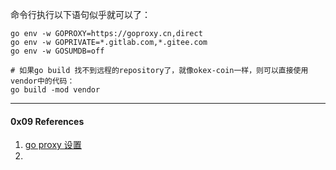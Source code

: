 

命令行执行以下语句似乎就可以了：


``` shell
go env -w GOPROXY=https://goproxy.cn,direct
go env -w GOPRIVATE=*.gitlab.com,*.gitee.com
go env -w GOSUMDB=off
```



```shell
# 如果go build 找不到远程的repository了，就像okex-coin一样，则可以直接使用vendor中的代码：
go build -mod vendor
```



----

#### 0x09 References

1. [go proxy 设置](https://www.jianshu.com/p/e0c878d4ca19)
2. 